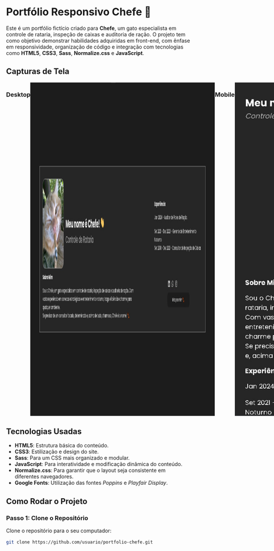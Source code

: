 # Portfólio Responsivo Chefe 🐾
Este é um portfólio fictício criado para **Chefe**, um gato especialista em controle de rataria, inspeção de caixas e auditoria de ração. O projeto tem como objetivo demonstrar habilidades adquiridas em front-end, com ênfase em responsividade, organização de código e integração com tecnologias como **HTML5**, **CSS3**, **Sass**, **Normalize.css** e **JavaScript**.


## Capturas de Tela
<div style="display: flex;     text-align: center;">
  
### Desktop
<img src="src/img/desck_chef.jpeg" alt="Desktop" >

### Mobile
<img src="src/img/cell_chef.jpeg" alt="Mobile" >
</div>


## Tecnologias Usadas

- **HTML5**: Estrutura básica do conteúdo.
- **CSS3**: Estilização e design do site.
- **Sass**: Para um CSS mais organizado e modular.
- **JavaScript**: Para interatividade e modificação dinâmica do conteúdo.
- **Normalize.css**: Para garantir que o layout seja consistente em diferentes navegadores.
- **Google Fonts**: Utilização das fontes *Poppins* e *Playfair Display*.

## Como Rodar o Projeto

### Passo 1: Clone o Repositório

Clone o repositório para o seu computador:

```bash
git clone https://github.com/usuario/portfolio-chefe.git
